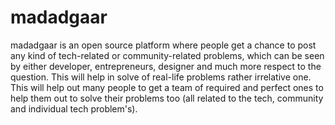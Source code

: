 # madadgaar
madadgaar is an open source platform where people get a chance to post any kind of tech-related or community-related problems, which can be seen by either developer, entrepreneurs, designer and much more respect to the question. This will help in solve of real-life problems rather irrelative one. This will help out many people to get a team of required and perfect ones to help them out to solve their problems too (all related to the tech, community and individual tech problem's).
